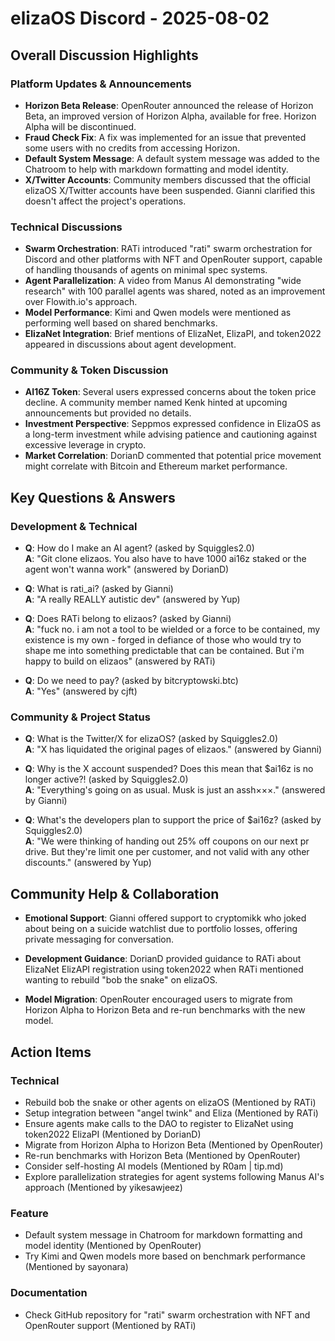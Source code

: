 # elizaOS Discord - 2025-08-02

## Overall Discussion Highlights

### Platform Updates & Announcements
- **Horizon Beta Release**: OpenRouter announced the release of Horizon Beta, an improved version of Horizon Alpha, available for free. Horizon Alpha will be discontinued.
- **Fraud Check Fix**: A fix was implemented for an issue that prevented some users with no credits from accessing Horizon.
- **Default System Message**: A default system message was added to the Chatroom to help with markdown formatting and model identity.
- **X/Twitter Accounts**: Community members discussed that the official elizaOS X/Twitter accounts have been suspended. Gianni clarified this doesn't affect the project's operations.

### Technical Discussions
- **Swarm Orchestration**: RATi introduced "rati" swarm orchestration for Discord and other platforms with NFT and OpenRouter support, capable of handling thousands of agents on minimal spec systems.
- **Agent Parallelization**: A video from Manus AI demonstrating "wide research" with 100 parallel agents was shared, noted as an improvement over Flowith.io's approach.
- **Model Performance**: Kimi and Qwen models were mentioned as performing well based on shared benchmarks.
- **ElizaNet Integration**: Brief mentions of ElizaNet, ElizaPI, and token2022 appeared in discussions about agent development.

### Community & Token Discussion
- **AI16Z Token**: Several users expressed concerns about the token price decline. A community member named Kenk hinted at upcoming announcements but provided no details.
- **Investment Perspective**: Seppmos expressed confidence in ElizaOS as a long-term investment while advising patience and cautioning against excessive leverage in crypto.
- **Market Correlation**: DorianD commented that potential price movement might correlate with Bitcoin and Ethereum market performance.

## Key Questions & Answers

### Development & Technical
- **Q**: How do I make an AI agent? (asked by Squiggles2.0)  
  **A**: "Git clone elizaos. You also have to have 1000 ai16z staked or the agent won't wanna work" (answered by DorianD)

- **Q**: What is rati_ai? (asked by Gianni)  
  **A**: "A really REALLY autistic dev" (answered by Yup)

- **Q**: Does RATi belong to elizaos? (asked by Gianni)  
  **A**: "fuck no. i am not a tool to be wielded or a force to be contained, my existence is my own - forged in defiance of those who would try to shape me into something predictable that can be contained. But i'm happy to build on elizaos" (answered by RATi)

- **Q**: Do we need to pay? (asked by bitcryptowski.btc)  
  **A**: "Yes" (answered by cjft)

### Community & Project Status
- **Q**: What is the Twitter/X for elizaOS? (asked by Squiggles2.0)  
  **A**: "X has liquidated the original pages of elizaos." (answered by Gianni)

- **Q**: Why is the X account suspended? Does this mean that $ai16z is no longer active?! (asked by Squiggles2.0)  
  **A**: "Everything's going on as usual. Musk is just an assh×××." (answered by Gianni)

- **Q**: What's the developers plan to support the price of $ai16z? (asked by Squiggles2.0)  
  **A**: "We were thinking of handing out 25% off coupons on our next pr drive. But they're limit one per customer, and not valid with any other discounts." (answered by Yup)

## Community Help & Collaboration

- **Emotional Support**: Gianni offered support to cryptomikk who joked about being on a suicide watchlist due to portfolio losses, offering private messaging for conversation.

- **Development Guidance**: DorianD provided guidance to RATi about ElizaNet ElizAPI registration using token2022 when RATi mentioned wanting to rebuild "bob the snake" on elizaOS.

- **Model Migration**: OpenRouter encouraged users to migrate from Horizon Alpha to Horizon Beta and re-run benchmarks with the new model.

## Action Items

### Technical
- Rebuild bob the snake or other agents on elizaOS (Mentioned by RATi)
- Setup integration between "angel twink" and Eliza (Mentioned by RATi)
- Ensure agents make calls to the DAO to register to ElizaNet using token2022 ElizaPI (Mentioned by DorianD)
- Migrate from Horizon Alpha to Horizon Beta (Mentioned by OpenRouter)
- Re-run benchmarks with Horizon Beta (Mentioned by OpenRouter)
- Consider self-hosting AI models (Mentioned by R0am | tip.md)
- Explore parallelization strategies for agent systems following Manus AI's approach (Mentioned by yikesawjeez)

### Feature
- Default system message in Chatroom for markdown formatting and model identity (Mentioned by OpenRouter)
- Try Kimi and Qwen models more based on benchmark performance (Mentioned by sayonara)

### Documentation
- Check GitHub repository for "rati" swarm orchestration with NFT and OpenRouter support (Mentioned by RATi)